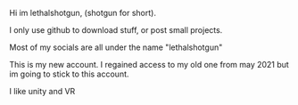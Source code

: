 Hi im lethalshotgun, (shotgun for short).
 
I only use github to download stuff, or post small projects. 

Most of my socials are all under the name "lethalshotgun"

This is my new account. I regained access to my old one from may 2021 but im going to stick to this account.

I like unity and VR

